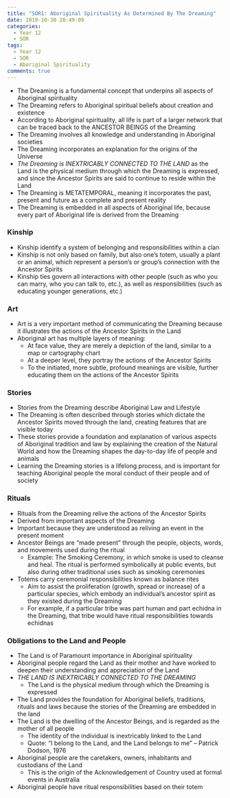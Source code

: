 ```yaml
---
title: "SOR1: Aboriginal Spirituality As Determined By The Dreaming"
date: 2019-10-30 20:49:09
categories:
  - Year 12
  - SOR
tags:
  - Year 12
  - SOR
  - Aboriginal Spirituality
comments: true
---
```

-   The Dreaming is a fundamental concept that underpins all aspects of
    Aboriginal spirituality
-   The Dreaming refers to Aboriginal spiritual beliefs about creation and
    existence
-   According to Aboriginal spirituality, all life is part of a larger network
    that can be traced back to the ANCESTOR BEINGS of the Dreaming
-   The Dreaming involves all knowledge and understanding in Aboriginal
    societies
-   The Dreaming incorporates an explanation for the origins of the Universe
-   *The Dreaming is INEXTRICABLY CONNECTED TO THE LAND* as the Land is the
    physical medium through which the Dreaming is expressed, and since the
    Ancestor Spirits are said to continue to reside within the Land
-   The Dreaming is METATEMPORAL, meaning it incorporates the past, present and
    future as a complete and present reality
-   The Dreaming is embedded in all aspects of Aboriginal life, because every
    part of Aboriginal life is derived from the Dreaming
### Kinship
-   Kinship identify a system of belonging and responsibilities within a clan
-   Kinship is not only based on family, but also one’s totem, usually a plant
    or an animal, which represent a person’s or group’s connection with the
    Ancestor Spirits
-   Kinship ties govern all interactions with other people (such as who you can
    marry, who you can talk to, etc.), as well as responsibilities (such as
    educating younger generations, etc.)
### Art
-   Art is a very important method of communicating the Dreaming because it
    illustrates the actions of the Ancestor Spirits in the Land
-   Aboriginal art has multiple layers of meaning:
    -   At face value, they are merely a depiction of the land, similar to a map
        or cartography chart
    -   At a deeper level, they portray the actions of the Ancestor Spirits
    -   To the initiated, more subtle, profound meanings are visible, further
        educating them on the actions of the Ancestor Spirits
### Stories
-   Stories from the Dreaming describe Aboriginal Law and Lifestyle
-   The Dreaming is often described through stories which dictate the Ancestor
    Spirits moved through the land, creating features that are visible today
-   These stories provide a foundation and explanation of various aspects of
    Aboriginal tradition and law by explaining the creation of the Natural World
    and how the Dreaming shapes the day-to-day life of people and animals
-   Learning the Dreaming stories is a lifelong process, and is important for
    teaching Aboriginal people the moral conduct of their people and of society
### Rituals
-   Rituals from the Dreaming relive the actions of the Ancestor Spirits
-   Derived from important aspects of the Dreaming
-   Important because they are understood as reliving an event in the present
    moment
-   Ancestor Beings are “made present” through the people, objects, words, and
    movements used during the ritual
    -   Example: The Smoking Ceremony, in which smoke is used to cleanse and
        heal. The ritual is performed symbolically at public events, but also
        during other traditional uses such as smoking ceremonies
-   Totems carry ceremonial responsibilities known as balance rites
    -   Aim to assist the proliferation (growth, spread or increase) of a
        particular species, which embody an individual’s ancestor spirit as they
        existed during the Dreaming
    -   For example, if a particular tribe was part human and part echidna in
        the Dreaming, that tribe would have ritual responsibilities towards
        echidnas
### Obligations to the Land and People
-   The Land is of Paramount importance in Aboriginal spirituality
-   Aboriginal people regard the Land as their mother and have worked to deepen
    their understanding and appreciation of the Land
-   *THE LAND IS INEXTRICABLY CONNECTED TO THE DREAMING*
    -   The Land is the physical medium through which the Dreaming is expressed
-   The Land provides the foundation for Aboriginal beliefs, traditions, rituals
    and laws because the stories of the Dreaming are embedded in the land
-   The Land is the dwelling of the Ancestor Beings, and is regarded as the
    mother of all people
    -   The identity of the individual is inextricably linked to the Land
    -   Quote: “I belong to the Land, and the Land belongs to me” – Patrick
        Dodson, 1976
-   Aboriginal people are the caretakers, owners, inhabitants and custodians of
    the Land
    -   This is the origin of the Acknowledgement of Country used at formal
        events in Australia
-   Aboriginal people have ritual responsibilities based on their totem
